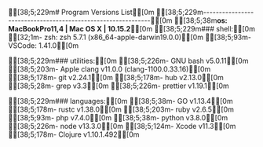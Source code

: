 
[38;5;229m# Program Versions List[0m
[38;5;229m-------------------------------------------------------------[0m
[38;5;38m**os: MacBookPro11,4 | Mac OS X | 10.15.2**[0m
[38;5;229m### shell:[0m
[32;1m- zsh:            zsh 5.7.1 (x86_64-apple-darwin19.0.0)[0m
[38;5;93m- VSCode:         1.41.0[0m

[38;5;229m### utilities:[0m
[38;5;226m- GNU bash        v5.0.11[0m
[38;5;203m- Apple clang     v11.0.0 (clang-1100.0.33.16)[0m
[38;5;178m- git             v2.24.1[0m
[38;5;178m- hub             v2.13.0[0m
[38;5;28m- grep            v3.3[0m
[38;5;226m- prettier        v1.19.1[0m

[38;5;229m### languages:[0m
[38;5;38m- GO              v1.13.4[0m
[38;5;178m- rustc           v1.38.0[0m
[38;5;203m- ruby            v2.6.5[0m
[38;5;93m- php             v7.4.0[0m
[38;5;38m- python          v3.8.0[0m
[38;5;226m- node            v13.3.0[0m
[38;5;124m- Xcode           v11.3[0m
[38;5;178m- Clojure         v1.10.1.492[0m

